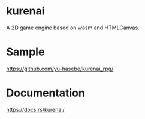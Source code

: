 # kurenai
A 2D game engine based on wasm and HTMLCanvas.

# Sample
https://github.com/yu-hasebe/kurenai_rpg/

# Documentation
https://docs.rs/kurenai/
